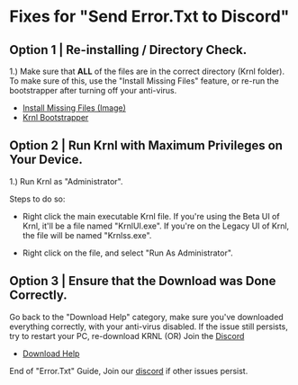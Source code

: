 # Fixes for "Send Error.Txt to Discord" 

## Option 1 | Re-installing / Directory Check.
1.) Make sure that **ALL** of the files are in the correct directory (Krnl folder). To make sure of this, use the "Install Missing Files" feature, or re-run the bootstrapper after turning off your anti-virus.

* [Install Missing Files (Image)](https://cdn.discordapp.com/attachments/903380408597614623/1029578808484962354/unknown.png)
* [Krnl Bootstrapper](https://k-storage.com/krnl_bootstrapper.exe)

## Option 2 | Run Krnl with Maximum Privileges on Your Device.

1.) Run Krnl as "Administrator".

Steps to do so:

- Right click the main executable Krnl file. If you're using the Beta UI of Krnl, it'll be a file named "KrnlUI.exe". If you're on the Legacy UI of Krnl, the file will be named "Krnlss.exe".

- Right click on the file, and select "Run As Administrator".


## Option 3 | Ensure that the Download was Done Correctly.

Go back to the "Download Help" category, make sure you've downloaded everything correctly, with your anti-virus disabled. If the issue still persists, try to restart your PC, re-download KRNL (OR) Join the [Discord](https://krnl.place/invite.html)

* [Download Help](https://github.com/Krnl-staff/FAQ/blob/main/DownloadHelp.md)

End of "Error.Txt" Guide, Join our [discord](https://krnl.place/invite.html) if other issues persist.
